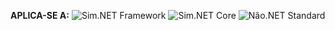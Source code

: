 <Token>**APLICA-SE A:** ![Sim](media/yes-icon.png).NET Framework ![Sim](media/yes-icon.png).NET Core ![Não](media/no-icon.png).NET Standard </Token>